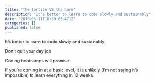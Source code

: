 ```yaml
---
title: "The tortise VS the hare"
description: "It’s better to learn to code slowly and sustainably"
date: "2019-06-11T18:39:05.471Z"
categories: []
published: false
---
```


It’s better to learn to code slowly and sustainably

Don’t quit your day job

Coding bootcamps will promise 

If you’re coming in at a basic level, it is unlikely (I’m not saying it’s impossible) to learn everything in 12 weeks.
